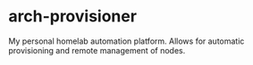 # arch-provisioner
My personal homelab automation platform. Allows for automatic provisioning and remote management of nodes.